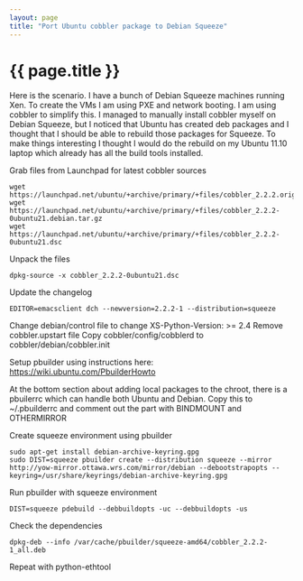 ```yaml
---
layout: page
title: "Port Ubuntu cobbler package to Debian Squeeze"
---
```


# {{ page.title }}

Here is the scenario. I have a bunch of Debian Squeeze machines
running Xen. To create the VMs I am using PXE and network booting. I
am using cobbler to simplify this. I managed to manually install
cobbler myself on Debian Squeeze, but I noticed that Ubuntu has
created deb packages and I thought that I should be able to rebuild
those packages for Squeeze. To make things interesting I thought I
would do the rebuild on my Ubuntu 11.10 laptop which already has all
the build tools installed.

Grab files from Launchpad for latest cobbler sources

    wget https://launchpad.net/ubuntu/+archive/primary/+files/cobbler_2.2.2.orig.tar.gz
    wget https://launchpad.net/ubuntu/+archive/primary/+files/cobbler_2.2.2-0ubuntu21.debian.tar.gz
    wget https://launchpad.net/ubuntu/+archive/primary/+files/cobbler_2.2.2-0ubuntu21.dsc
  
Unpack the files

    dpkg-source -x cobbler_2.2.2-0ubuntu21.dsc
  
Update the changelog

    EDITOR=emacsclient dch --newversion=2.2.2-1 --distribution=squeeze

Change debian/control file to change XS-Python-Version: >= 2.4
Remove cobbler.upstart file
Copy cobbler/config/cobblerd to cobbler/debian/cobbler.init

Setup pbuilder using instructions here:
https://wiki.ubuntu.com/PbuilderHowto

At the bottom section about adding local packages to the chroot, there
is a pbuilerrc which can handle both Ubuntu and Debian. Copy this to
~/.pbuilderrc and comment out the part with BINDMOUNT and OTHERMIRROR

Create squeeze environment using pbuilder

    sudo apt-get install debian-archive-keyring.gpg
    sudo DIST=squeeze pbuilder create --distribution squeeze --mirror http://yow-mirror.ottawa.wrs.com/mirror/debian --debootstrapopts --keyring=/usr/share/keyrings/debian-archive-keyring.gpg

Run pbuilder with squeeze environment

    DIST=squeeze pdebuild --debbuildopts -uc --debbuildopts -us
    
Check the dependencies

    dpkg-deb --info /var/cache/pbuilder/squeeze-amd64/cobbler_2.2.2-1_all.deb

Repeat with python-ethtool

